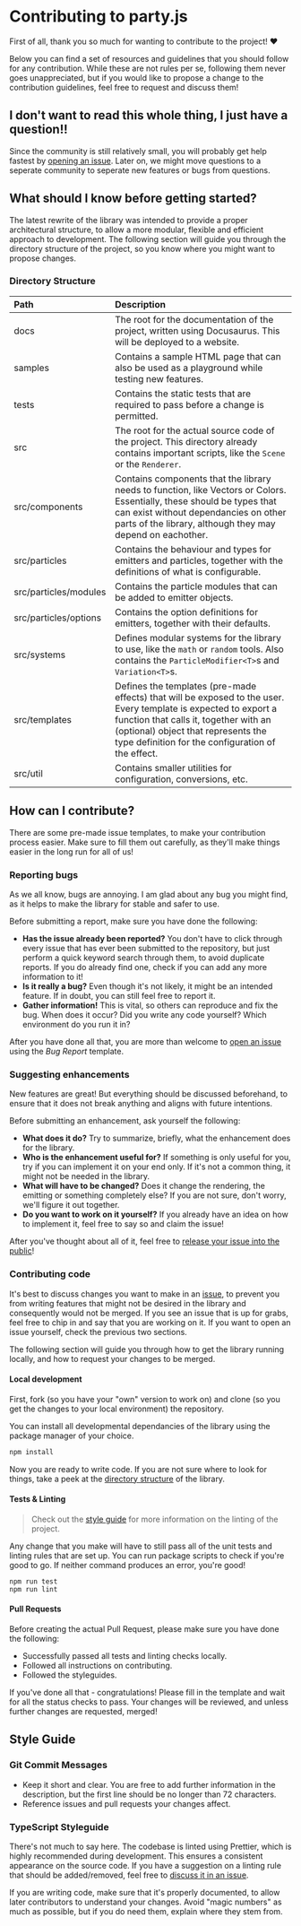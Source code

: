 # Contributing to party.js

First of all, thank you so much for wanting to contribute to the project! ❤

Below you can find a set of resources and guidelines that you should follow for any contribution. While these are not rules per se, following them never goes unappreciated, but if you would like to propose a change to the contribution guidelines, feel free to request and discuss them!

## I don't want to read this whole thing, I just have a question!!

Since the community is still relatively small, you will probably get help fastest by [opening an issue][issues]. Later on, we might move questions to a seperate community to seperate new features or bugs from questions.

## What should I know before getting started?

The latest rewrite of the library was intended to provide a proper architectural structure, to allow a more modular, flexible and efficient approach to development. The following section will guide you through the directory structure of the project, so you know where you might want to propose changes.

### Directory Structure

<!-- prettier-ignore -->
| Path | Description |
| :--- | :--- |
| docs | The root for the documentation of the project, written using Docusaurus. This will be deployed to a website. |
| samples | Contains a sample HTML page that can also be used as a playground while testing new features. |
| tests | Contains the static tests that are required to pass before a change is permitted. |
| src | The root for the actual source code of the project. This directory already contains important scripts, like the `Scene` or the `Renderer`. |
| src/components | Contains components that the library needs to function, like Vectors or Colors. Essentially, these should be types that can exist without dependancies on other parts of the library, although they may depend on eachother. |
| src/particles | Contains the behaviour and types for emitters and particles, together with the definitions of what is configurable. |
| src/particles/modules | Contains the particle modules that can be added to emitter objects. |
| src/particles/options | Contains the option definitions for emitters, together with their defaults. |
| src/systems | Defines modular systems for the library to use, like the `math` or `random` tools. Also contains the `ParticleModifier<T>`s and `Variation<T>`s. |
| src/templates | Defines the templates (pre-made effects) that will be exposed to the user. Every template is expected to export a function that calls it, together with an (optional) object that represents the type definition for the configuration of the effect. |
| src/util | Contains smaller utilities for configuration, conversions, etc. |

## How can I contribute?

There are some pre-made issue templates, to make your contribution process easier. Make sure to fill them out carefully, as they'll make things easier in the long run for all of us!

### Reporting bugs

As we all know, bugs are annoying. I am glad about any bug you might find, as it helps to make the library for stable and safer to use.

Before submitting a report, make sure you have done the following:

-   **Has the issue already been reported?** You don't have to click through every issue that has ever been submitted to the repository, but just perform a quick keyword search through them, to avoid duplicate reports. If you do already find one, check if you can add any more information to it!
-   **Is it really a bug?** Even though it's not likely, it might be an intended feature. If in doubt, you can still feel free to report it.
-   **Gather information!** This is vital, so others can reproduce and fix the bug. When does it occur? Did you write any code yourself? Which environment do you run it in?

After you have done all that, you are more than welcome to [open an issue][issues] using the _Bug Report_ template.

### Suggesting enhancements

New features are great! But everything should be discussed beforehand, to ensure that it does not break anything and aligns with future intentions.

Before submitting an enhancement, ask yourself the following:

-   **What does it do?** Try to summarize, briefly, what the enhancement does for the library.
-   **Who is the enhancement useful for?** If something is only useful for you, try if you can implement it on your end only. If it's not a common thing, it might not be needed in the library.
-   **What will have to be changed?** Does it change the rendering, the emitting or something completely else? If you are not sure, don't worry, we'll figure it out together.
-   **Do you want to work on it yourself?** If you already have an idea on how to implement it, feel free to say so and claim the issue!

After you've thought about all of it, feel free to [release your issue into the public][issues]!

### Contributing code

It's best to discuss changes you want to make in an [issue][issues], to prevent you from writing features that might not be desired in the library and consequently would not be merged. If you see an issue that is up for grabs, feel free to chip in and say that you are working on it. If you want to open an issue yourself, check the previous two sections.

The following section will guide you through how to get the library running locally, and how to request your changes to be merged.

#### Local development

First, fork (so you have your "own" version to work on) and clone (so you get the changes to your local environment) the repository.

You can install all developmental dependancies of the library using the package manager of your choice.

```sh
npm install
```

Now you are ready to write code. If you are not sure where to look for things, take a peek at the [directory structure](#directory-structure) of the library.

#### Tests & Linting

> Check out the [style guide](#style-guide) for more information on the linting of the project.

Any change that you make will have to still pass all of the unit tests and linting rules that are set up. You can run package scripts to check if you're good to go. If neither command produces an error, you're good!

```
npm run test
npm run lint
```

#### Pull Requests

Before creating the actual Pull Request, please make sure you have done the following:

-   Successfully passed all tests and linting checks locally.
-   Followed all instructions on contributing.
-   Followed the styleguides.

If you've done all that - congratulations! Please fill in the template and wait for all the status checks to pass. Your changes will be reviewed, and unless further changes are requested, merged!

## Style Guide

### Git Commit Messages

-   Keep it short and clear. You are free to add further information in the description, but the first line should be no longer than 72 characters.
-   Reference issues and pull requests your changes affect.

### TypeScript Styleguide

There's not much to say here. The codebase is linted using Prettier, which is highly recommended during development. This ensures a consistent appearance on the source code. If you have a suggestion on a linting rule that should be added/removed, feel free to [discuss it in an issue][issues].

If you are writing code, make sure that it's properly documented, to allow later contributors to understand your changes. Avoid "magic numbers" as much as possible, but if you do need them, explain where they stem from.

[issues]: https://github.com/YilianSource/party-js/issues/new
